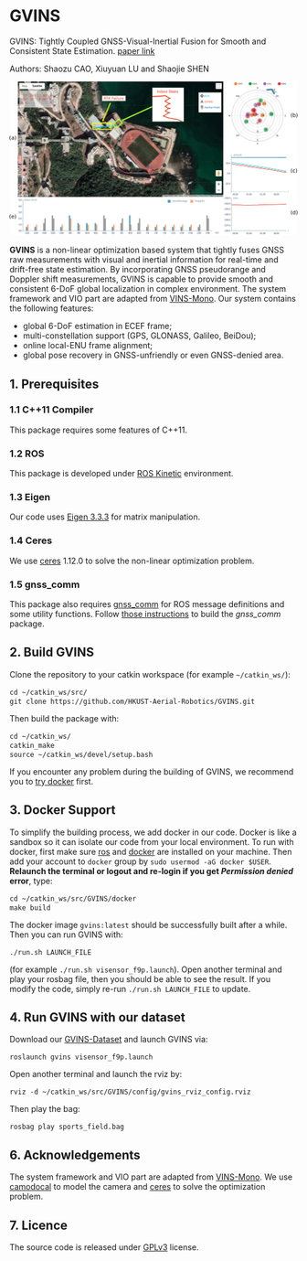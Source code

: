 # GVINS

GVINS: Tightly Coupled GNSS-Visual-Inertial Fusion for Smooth and Consistent State Estimation. [paper link](https://arxiv.org/pdf/2103.07899.pdf)

Authors: Shaozu CAO, Xiuyuan LU and Shaojie SHEN

![](./figures/system_snapshot.png)

**GVINS** is a non-linear optimization based system that tightly fuses GNSS raw measurements with visual and inertial information for real-time and drift-free state estimation. By incorporating GNSS pseudorange and Doppler shift measurements, GVINS is capable to provide smooth and consistent 6-DoF global localization in complex environment. The system framework and VIO part are adapted from [VINS-Mono](https://github.com/HKUST-Aerial-Robotics/VINS-Mono). Our system contains the following features:

- global 6-DoF estimation in ECEF frame;
- multi-constellation support (GPS, GLONASS, Galileo, BeiDou);
- online local-ENU frame alignment;
- global pose recovery in GNSS-unfriendly or even GNSS-denied area.

## 1. Prerequisites
### 1.1 C++11 Compiler
This package requires some features of C++11.

### 1.2 ROS
This package is developed under [ROS Kinetic](http://wiki.ros.org/kinetic) environment.

### 1.3 Eigen
Our code uses [Eigen 3.3.3](https://gitlab.com/libeigen/eigen/-/archive/3.3.3/eigen-3.3.3.zip) for matrix manipulation.

### 1.4 Ceres
We use [ceres](https://ceres-solver.googlesource.com/ceres-solver) 1.12.0 to solve the non-linear optimization problem.

### 1.5 gnss_comm
This package also requires [gnss_comm](https://github.com/HKUST-Aerial-Robotics/gnss_comm) for ROS message definitions and some utility functions. Follow [those instructions](https://github.com/HKUST-Aerial-Robotics/gnss_comm#2-build-gnss_comm-library) to build the *gnss_comm* package.

## 2. Build GVINS
Clone the repository to your catkin workspace (for example `~/catkin_ws/`):
```
cd ~/catkin_ws/src/
git clone https://github.com/HKUST-Aerial-Robotics/GVINS.git
```
Then build the package with:
```
cd ~/catkin_ws/
catkin_make
source ~/catkin_ws/devel/setup.bash
```
If you encounter any problem during the building of GVINS, we recommend you to [try docker](#docker_section) first.

## 3. <a name="docker_section"></a>Docker Support
To simplify the building process, we add docker in our code. Docker is like a sandbox so it can isolate our code from your local environment. To run with docker, first make sure [ros](http://wiki.ros.org/ROS/Installation) and [docker](https://docs.docker.com/get-docker/) are installed on your machine. Then add your account to `docker` group by `sudo usermod -aG docker $USER`. **Relaunch the terminal or logout and re-login if you get *Permission denied* error**, type:
```
cd ~/catkin_ws/src/GVINS/docker
make build
```
The docker image `gvins:latest` should be successfully built after a while. Then you can run GVINS with:
```
./run.sh LAUNCH_FILE
``` 
(for example `./run.sh visensor_f9p.launch`). Open another terminal and play your rosbag file, then you should be able to see the result. If you modify the code, simply re-run `./run.sh LAUNCH_FILE` to update.


## 4. Run GVINS with our dataset

Download our [GVINS-Dataset](https://github.com/HKUST-Aerial-Robotics/GVINS-Dataset) and launch GVINS via:
```
roslaunch gvins visensor_f9p.launch
```
Open another terminal and launch the rviz by:
```
rviz -d ~/catkin_ws/src/GVINS/config/gvins_rviz_config.rviz
```
Then play the bag:
```
rosbag play sports_field.bag
```


## 6. Acknowledgements
The system framework and VIO part are adapted from [VINS-Mono](https://github.com/HKUST-Aerial-Robotics/VINS-Mono). We use [camodocal](https://github.com/hengli/camodocal) to model the camera and [ceres](http://ceres-solver.org/) to solve the optimization problem.

## 7. Licence
The source code is released under [GPLv3](https://www.gnu.org/licenses/gpl-3.0.html) license.